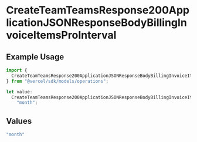 # CreateTeamTeamsResponse200ApplicationJSONResponseBodyBillingInvoiceItemsProInterval

## Example Usage

```typescript
import {
  CreateTeamTeamsResponse200ApplicationJSONResponseBodyBillingInvoiceItemsProInterval,
} from "@vercel/sdk/models/operations";

let value:
  CreateTeamTeamsResponse200ApplicationJSONResponseBodyBillingInvoiceItemsProInterval =
    "month";
```

## Values

```typescript
"month"
```